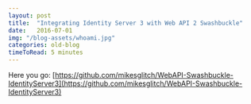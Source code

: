 ```yaml
---
layout: post
title:  "Integrating Identity Server 3 with Web API 2 Swashbuckle"
date:   2016-07-01
img: "/blog-assets/whoami.jpg"
categories: old-blog
timeToRead: 5 minutes
---
```

Here you go:  [https://github.com/mikesglitch/WebAPI-Swashbuckle-IdentityServer3](https://github.com/mikesglitch/WebAPI-Swashbuckle-IdentityServer3)

